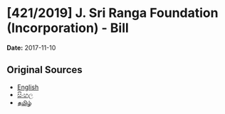 # [421/2019] J. Sri Ranga Foundation (Incorporation) - Bill

**Date:** 2017-11-10

## Original Sources

- [English](https://documents.gov.lk/view/bills/2017/11/421-2019_E.pdf)
- [සිංහල](https://documents.gov.lk/view/bills/2017/11/421-2019_S.pdf)
- [தமிழ்](https://documents.gov.lk/view/bills/2017/11/421-2019_T.pdf)
